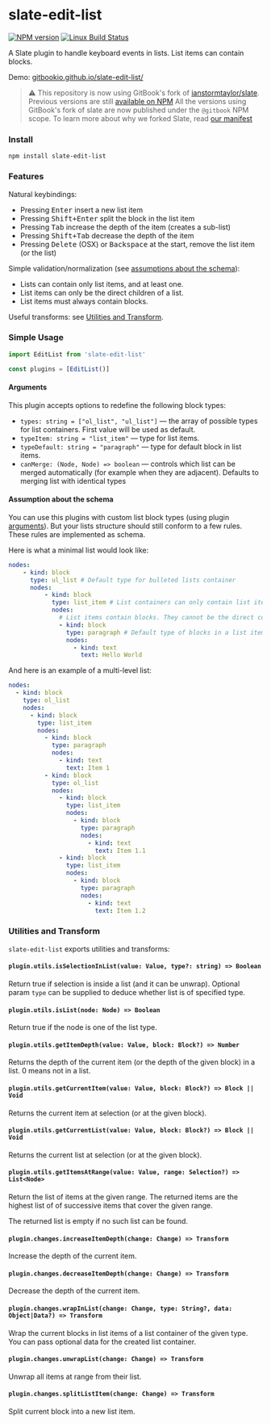 # slate-edit-list

[![NPM version](https://badge.fury.io/js/slate-edit-list.svg)](http://badge.fury.io/js/slate-edit-list)
[![Linux Build Status](https://travis-ci.org/GitbookIO/slate-edit-list.png?branch=master)](https://travis-ci.org/GitbookIO/slate-edit-list)

A Slate plugin to handle keyboard events in lists. List items can contain blocks.

Demo: [gitbookio.github.io/slate-edit-list/](https://gitbookio.github.io/slate-edit-list/)

> ⚠️ This repository is now using GitBook's fork of [ianstormtaylor/slate](https://github.com/ianstormtaylor/slate).
> Previous versions are still [available on NPM](https://www.npmjs.com/package/slate-edit-list)
> All the versions using GitBook's fork of slate are now published under the `@gitbook` NPM scope.
> To learn more about why we forked Slate, read [our manifest](https://github.com/GitbookIO/slate/blob/master/Readme.md)

### Install

```
npm install slate-edit-list
```

### Features

Natural keybindings:

* Pressing <kbd>Enter</kbd> insert a new list item
* Pressing <kbd>Shift+Enter</kbd> split the block in the list item
* Pressing <kbd>Tab</kbd> increase the depth of the item (creates a sub-list)
* Pressing <kbd>Shift+Tab</kbd> decrease the depth of the item
* Pressing <kbd>Delete</kbd> (OSX) or <kbd>Backspace</kbd> at the start, remove the list item (or the list)

Simple validation/normalization (see [assumptions about the schema](#assumption-about-the-schema)):

* Lists can contain only list items, and at least one.
* List items can only be the direct children of a list.
* List items must always contain blocks.

Useful transforms: see [Utilities and Transform](#utilities-and-transform).

### Simple Usage

```js
import EditList from 'slate-edit-list'

const plugins = [EditList()]
```

#### Arguments

This plugin accepts options to redefine the following block types:

* `types: string = ["ol_list", "ul_list"]` — the array of possible types for list containers. First value will be used as default.
* `typeItem: string = "list_item"` — type for list items.
* `typeDefault: string = "paragraph"` — type for default block in list items.
* `canMerge: (Node, Node) => boolean` — controls which list can be merged automatically (for example when they are adjacent). Defaults to merging list with identical types

#### Assumption about the schema

You can use this plugins with custom list block types (using plugin [arguments](#arguments)). But your lists structure should still conform to a few rules. These rules are implemented as schema.

Here is what a minimal list would look like:

```yaml
nodes:
    - kind: block
      type: ul_list # Default type for bulleted lists container
      nodes:
          - kind: block
            type: list_item # List containers can only contain list items
            nodes:
              # List items contain blocks. They cannot be the direct container of text.
              - kind: block
                type: paragraph # Default type of blocks in a list item
                nodes:
                  - kind: text
                    text: Hello World
```

And here is an example of a multi-level list:

```yaml
nodes:
  - kind: block
    type: ol_list
    nodes:
      - kind: block
        type: list_item
        nodes:
          - kind: block
            type: paragraph
            nodes:
              - kind: text
                text: Item 1
          - kind: block
            type: ol_list
            nodes:
              - kind: block
                type: list_item
                nodes:
                  - kind: block
                    type: paragraph
                    nodes:
                      - kind: text
                        text: Item 1.1
              - kind: block
                type: list_item
                nodes:
                  - kind: block
                    type: paragraph
                    nodes:
                      - kind: text
                        text: Item 1.2
```

### Utilities and Transform

`slate-edit-list` exports utilities and transforms:

#### `plugin.utils.isSelectionInList(value: Value, type?: string) => Boolean`

Return true if selection is inside a list (and it can be unwrap). Optional param `type` can be supplied to deduce whether list is of specified type.

#### `plugin.utils.isList(node: Node) => Boolean`

Return true if the node is one of the list type.

#### `plugin.utils.getItemDepth(value: Value, block: Block?) => Number`

Returns the depth of the current item (or the depth of the given block) in a list. 0 means not in a list.

#### `plugin.utils.getCurrentItem(value: Value, block: Block?) => Block || Void`

Returns the current item at selection (or at the given block).

#### `plugin.utils.getCurrentList(value: Value, block: Block?) => Block || Void`

Returns the current list at selection (or at the given block).

#### `plugin.utils.getItemsAtRange(value: Value, range: Selection?) => List<Node>`

Return the list of items at the given range. The returned items are the highest list of of successive items that cover the given range.

The returned list is empty if no such list can be found.

#### `plugin.changes.increaseItemDepth(change: Change) => Transform`

Increase the depth of the current item.

#### `plugin.changes.decreaseItemDepth(change: Change) => Transform`

Decrease the depth of the current item.

#### `plugin.changes.wrapInList(change: Change, type: String?, data: Object|Data?) => Transform`

Wrap the current blocks in list items of a list container of the given type. You can pass optional data for the created list container.

#### `plugin.changes.unwrapList(change: Change) => Transform`

Unwrap all items at range from their list.

#### `plugin.changes.splitListItem(change: Change) => Transform`

Split current block into a new list item.
